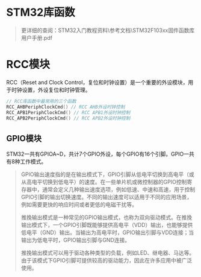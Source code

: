 # STM32库函数

> 更详细的查阅：STM32入门教程资料\参考文档\STM32F103xx固件函数库用户手册.pdf

# RCC模块

RCC（Reset and Clock Control，复位和时钟设置）是一个重要的外设模块，用于时钟设置，外设复位和时钟管理。

```C
// RCC库函数中最常用的三个函数
RCC_AHBPeriphClockCmd() // RCC AHB外设时钟控制
RCC_APB1PeriphClockCmd() // RCC APB1外设时钟控制
RCC_APB2PeriphClockCmd() // RCC APB2外设时钟控制
```



## GPIO模块

STM32一共有GPIOA~D，共计7个GPIO外设，每个GPIO有16个引脚。GPIO一共有8种工作模式。

> GPIO输出速度指的是在输出模式下，GPIO引脚从低电平切换到高电平（或从高电平切换到低电平）的速度。在一些单片机或微控制器的GPIO控制寄存器中，通常会定义几种输出速度选项，例如低速、中速和高速，用于控制GPIO引脚的输出切换速度。不同的输出速度可以适用于不同的应用场景，例如需要更快的响应时间或者更低的电磁干扰等。
>
> 
>
> 推挽输出模式是一种常见的GPIO输出模式，也称为双向驱动模式。在推挽输出模式下，一个GPIO引脚既能够提供高电平（VDD）输出，也能够提供低电平（GND）输出。当输出为高电平时，GPIO输出引脚与VDD连接；当输出为低电平时，GPIO输出引脚与GND连接。
>
> 推挽输出模式可以用于驱动各种类型的负载，例如LED、继电器、马达等。由于该模式下GPIO引脚可提供较高的驱动能力，因此在许多应用中被广泛使用。
